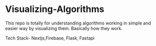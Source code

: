 # Visualizing-Algorithms

This repo is totally for understanding algorithms working in simple and easier way by visualizing them.
Basically how they work.

Tech Stack- Nextjs,Firebase, Flask, Fastapi
